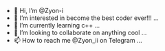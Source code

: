 - 👋 Hi, I’m @Zyon-i
- 👀 I’m interested in become the best coder ever!!! ...
- 🌱 I’m currently learning c++ ...
- 💞️ I’m looking to collaborate on anything cool ...
- 📫 How to reach me @Zyon_ii on Telegram ...

<!---
Zyon-i/Zyon-i is a ✨ special ✨ repository because its `README.md` (this file) appears on your GitHub profile.
You can click the Preview link to take a look at your changes.
--->
